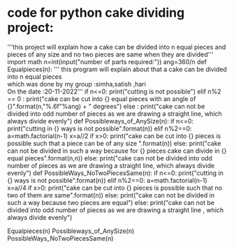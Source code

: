 # code for python cake dividing project:
'''this project will explain how a cake can be divided into  n equal pieces and pieces of any size and no two pieces are same when they are divided'''
import math
n=int(input("number of parts required:"))
ang=360/n
def Equalpieces(n):
    ''' this program will explain about that a cake can be divided into n equal pieces\
which was done by my group :simha,satish ,hari\
On the date :20-11-2022'''
    if n<=0:
        print("cutting is not possible")
    elif n%2 == 0 :
        print("cake can be cut into {} equal pieces with an angle of {}".format(n,"%.6f"%ang) + " degrees")
    else :
        print("cake can not be divided into odd number of pieces as we are drawing a straight line, which always divide evenly")
def Possibleways_of_AnySize(n):
    if n<=0:
        print("cutting in {} ways is not possible".format(n))
    elif n%2==0:
        a=math.factorial(n-1)
        x=a//2
        if x>0:
            print("cake can be cut into {} pieces is possible such that a piece can be of any size ".format(n))
        else:
            print("cake can not be divided in such a way because for {} pieces cake can divide in {} equal pieces".format(n,n))
    else:
        print("cake can not be divided into odd number of pieces as we are drawing a straight line, which always divide evenly")
def PossibleWays_NoTwoPiecesSame(n):
    if n<=0:
        print("cutting in {} ways is not possible".format(n))
    elif n%2==0:
        a=math.factorial(n-1)
        x=a//4
        if x>0:
            print("cake can be cut into {} pieces is possible such that no two of them are same".format(n))
        else:
            print("cake can not be divided in such a way because two pieces are equal")
    else:
        print("cake can not be divided into odd number of pieces as we are drawing a straight line , which always divide evenly")
        

Equalpieces(n)
Possibleways_of_AnySize(n)
PossibleWays_NoTwoPiecesSame(n)
